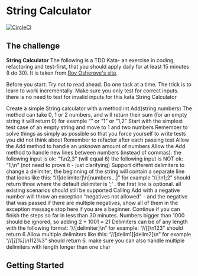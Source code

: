 # String Calculator
[![CircleCI](https://circleci.com/gh/charlottebrf/js-string-calculator.svg?style=svg)](https://circleci.com/gh/charlottebrf/js-string-calculator)

## The challenge

**String Calculator**
The following is a TDD Kata- an exercise in coding, refactoring and test-first, that you should apply daily for at least 15 minutes (I do 30). It is taken from [Roy Osherove's site](http://osherove.com/tdd-kata-1/).

Before you start:
Try not to read ahead.
Do one task at a time. The trick is to learn to work incrementally.
Make sure you only test for correct inputs. there is no need to test for invalid inputs for this kata
String Calculator

Create a simple String calculator with a method int Add(string numbers)
The method can take 0, 1 or 2 numbers, and will return their sum (for an empty string it will return 0) for example “” or “1” or “1,2”
Start with the simplest test case of an empty string and move to 1 and two numbers
Remember to solve things as simply as possible so that you force yourself to write tests you did not think about
Remember to refactor after each passing test
Allow the Add method to handle an unknown amount of numbers
Allow the Add method to handle new lines between numbers (instead of commas).
the following input is ok:  “1\n2,3”  (will equal 6)
the following input is NOT ok:  “1,\n” (not need to prove it - just clarifying)
Support different delimiters
to change a delimiter, the beginning of the string will contain a separate line that looks like this:   “//[delimiter]\n[numbers…]” for example “//;\n1;2” should return three where the default delimiter is ‘;’ .
the first line is optional. all existing scenarios should still be supported
Calling Add with a negative number will throw an exception “negatives not allowed” - and the negative that was passed.if there are multiple negatives, show all of them in the exception message
stop here if you are a beginner. Continue if you can finish the steps so far in less than 30 minutes.
Numbers bigger than 1000 should be ignored, so adding 2 + 1001  = 21
Delimiters can be of any length with the following format:  “//[delimiter]\n” for example: “//[]\n123" should return 6
Allow multiple delimiters like this:  “//[delim1][delim2]\n” for example “//[*][%]\n1*12%3” should return 6.
make sure you can also handle multiple delimiters with length longer than one char


## Getting Started
